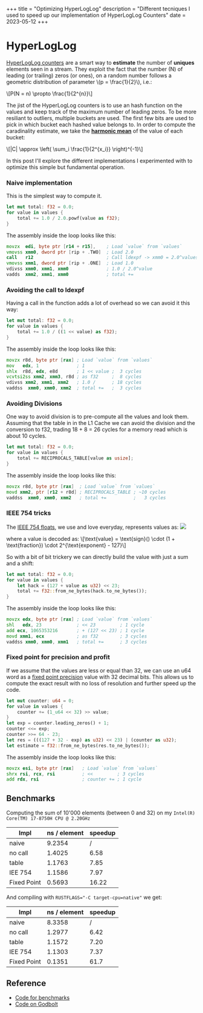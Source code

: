 +++
title = "Optimizing HyperLogLog"
description = "Different tecniques I used to speed up our implementation of HyperLogLog Counters"
date = 2023-05-12
+++

# HyperLogLog

[HyperLogLog counters](https://en.wikipedia.org/wiki/HyperLogLog) are a smart way to **estimate** the number of **uniques** 
elements seen in a stream. They exploit the fact that the number \(N\) of leading 
(or trailing) zeros (or ones), on a random number follows a geometric 
distribution of parameter \\(p = \frac{1}{2}\\), i.e.:

\\[P(N = n) \propto \frac{1}{2^{n}}\\]

The jist of the HyperLogLog counters is to use an hash function on the values and 
keep track of the maximum number of leading zeros. 
To be more resiliant to outliers, multiple buckets are used.
The first few bits are used to pick in which bucket each hashed value belongs to. 
In order to compute the caradinality estimate, we take the [**harmonic mean**](https://en.wikipedia.org/wiki/Harmonic_mean)
of the value of each bucket:

\\[|C| \approx \left( \sum_i \frac{1}{2^{x_i}} \right)^{-1}\\]

In this post I'll explore the different implementations I experimented with
to optimize this simple but fundamental operation.

### Naive implementation
This is the simplest way to compute it.
```rust
let mut total: f32 = 0.0;
for value in values {
    total += 1.0 / 2.0.powf(value as f32);
}
```
The assembly inside the loop looks like this:
```asm
movzx  edi, byte ptr [r14 + r15],    ; Load `value` from `values`
vmovss xmm0, dword ptr [rip + .TWO]  ; Load 2.0
call   r12                           ; Call ldexpf -> xmm0 = 2.0^values
vmovss xmm1, dword ptr [rip + .ONE]  ; Load 1.0
vdivss xmm0, xmm1, xmm0              ; 1.0 / 2.0^value
vadds  xmm2, xmm1, xmm0              ; total +=
```

### Avoiding the call to ldexpf
Having a call in the function adds a lot of overhead so we can avoid it this way:
```rust
let mut total: f32 = 0.0;
for value in values {
    total += 1.0 / ((1 << value) as f32);
}
```
The assembly inside the loop looks like this:
```asm
movzx r8d, byte ptr [rax] ; Load `value` from `values`
mov   edx, 1              ; 1
shlx  r8d, edx, e8d       ; 1 << value ;  3 cycles
vcvtsi2ss xmm2, xmm3, r8d ; as f32     ;  8 cycles
vdivss xmm2, xmm1, xmm2   ; 1.0 /      ; 18 cycles
vaddss  xmm0, xmm0, xmm2  ; total +=   ;  3 cycles
```

### Avoiding Divisions
One way to avoid division is to pre-compute all the values and look them. Assuming that the table in in the L1 Cache we can avoid the division and the conversion to f32, trading 18 + 8 = 26 cycles for a memory read which is about 10 cycles.
```rust
let mut total: f32 = 0.0;
for value in values {
    total += RECIPROCALS_TABLE[value as usize];
}
```
The assembly inside the loop looks like this:
```asm
movzx r8d, byte ptr [rax]  ; Load `value` from `values`
movd xmm2, ptr [r12 + r8d] ; RECIPROCALS_TABLE ; ~10 cycles 
vaddss  xmm0, xmm0, xmm2   ; total +=          ;   3 cycles
```

### IEEE 754 tricks
The [IEEE 754 floats](https://en.wikipedia.org/wiki/IEEE_754), we use and love everyday, represents values as:
![](https://upload.wikimedia.org/wikipedia/commons/thumb/d/d2/Float_example.svg/1024px-Float_example.svg.png)

where a value is decoded as:
\\[\text{value} = \text{sign}() \cdot (1 + \text{fraction}) \cdot 2^{\text{exponent} - 127}\\]

So with a bit of bit trickery we can directly build the value with just a sum and a shift:

```rust
let mut total: f32 = 0.0;
for value in values {
    let hack = (127 + value as u32) << 23;
    total += f32::from_ne_bytes(hack.to_ne_bytes());
}
```
The assembly inside the loop looks like this:
```asm
movzx edx, byte ptr [rax] ; Load `value` from `values`
shl   edx, 23             ; << 23         ; 1 cycle
add ecx, 1065353216       ; + (127 << 23) ; 1 cycle
movd xmm1, ecx            ; as f32        ; 3 cycles
vaddss xmm0, xmm0, xmm1   ; total +=      ; 3 cycles
```

### Fixed point for precision and profit
If we assume that the values are less or equal than 32, we can use an u64 word as a [fixed point precision](https://en.wikipedia.org/wiki/Fixed-point_arithmetic) value with 32 decimal bits.
This allows us to compute the exact result with no loss of resolution and further speed up the code.

```rust
let mut counter: u64 = 0;
for value in values {
    counter += (1_u64 << 32) >> value;
}
let exp = counter.leading_zeros() + 1;
counter <<= exp;
counter >>= 64 - 23;
let res = (((127 + 32 - exp) as u32) << 23) | (counter as u32);
let estimate = f32::from_ne_bytes(res.to_ne_bytes());
```
The assembly inside the loop looks like this:
```asm
movzx esi, byte ptr [rax]   ; Load `value` from `values`
shrx rsi, rcx, rsi          ; <<         ; 3 cycles
add rdx, rsi                ; counter += ; 1 cycle
```

## Benchmarks
Computing the sum of 10'000 elements (between 0 and 32) on my `Intel(R) Core(TM) i7-8750H CPU @ 2.20GHz`

| Impl | ns / element | speedup |
|--- |---- |---- | 
| naive       | 9.2354 | / |
| no call     | 1.4025 | 6.58 |
| table       | 1.1763 | 7.85 |
| IEE 754     | 1.1586 | 7.97 |
| Fixed Point | 0.5693 | 16.22|

And compiling with `RUSTFLAGS="-C target-cpu=native"` we get:

| Impl | ns / element | speedup |
|--- |---- |---- | 
| naive       | 8.3358 | / |
| no call     | 1.2977 | 6.42 |
| table       | 1.1572 | 7.20 |
| IEE 754     | 1.1303 | 7.37 |
| Fixed Point | 0.1351 | 61.7 |

## Reference
- [Code for benchmarks](https://gist.github.com/zommiommy/f6a42d8c7c59826f45aa1c0cef687c1a)
- [Code on Godbolt](https://godbolt.org/#z:OYLghAFBqd5QCxAYwPYBMCmBRdBLAF1QCcAaPECAMzwBtMA7AQwFtMQByARg9KtQYEAysib0QXACx8BBAKoBnTAAUAHpwAMvAFYTStJg1DEArgoKkl9ZATwDKjdAGFUtEywYgAzADZSjgBk8BkwAOXcAI0xiEEkADlIAB1QFQjsGFzcPbz9k1NsBIJDwliiY%2BMtMawKGIQImYgJM909fSur0uoaCIrDI6NiE827m7Lbhxt6SssGASktUE2Jkdg4AUg0AQUSTCIBqKgY9gDcuCGOxE0wFED21gCYfNYBWACETOJeAEVm9gFo1l5sAcvPc7gB2V4bTZ7WF7egEPYsEyIoj1Wi3Kigu5eL57DQAOg0gKhWzhBxIJ0umD2wSpbmuENJMPJcLRYju9yhuL2XCJewA9Ht7kSAPpYkXJADuVAgACoLgy9kwFCD7rMSdDyWtwV8tWzUOjoTq9VtjVsdvtDid7udqTdOU83h9vr8AUC1Uz9bCEUiUXt2RjPYC8YTiV5meT%2BMR6VdaUdFVdVTrI6zYYHOdy8XyNIK9lAuDinICnHsFdTfiq1RqI96IaaWenDWJjbrzdtdgcE147QyHQ8ne9Ps8fv9AcCJV6yXDfcjUc2g5OQ/iiZrp7Do7GaXTE4yU3XyRmHlm9gAlbBOACSylPAHknJsAkJRQAVTavALYF6vctKqtmPAAC9MG%2BNdG3rOtA1bBtoUtLsTkkXsk1uAdvxdEc3XHYNITrWd/UDTFsWXMMwKjSld3jLdkxw9dWV9BAmGQABrHE8QgLh7nBTMywo/9QV%2BEsS2FLxSLTAMF0zZcJRAEAqGIVAWFFEJRQiABPAhrggBjmIJIglMwFT1M02Ya1TWETUghdoPbODrWOZ4kOuFDHjQ4dR3dCciJo8C8MRNATEEAY9hMHxJFY/FRI3cjqUo3dqLM1l/MCmNj2XdjRRCsLBK8Ut%2BJxL8PV/K5Iog2jfUwVREnCpKNOIAl6CYfAjFFYD5IUCABK5XkSpq6Ii2yvEKsSHrFmS/Lx2XUL/mEkrfWIPceSgdjOO47E/j2IbK1VEw8uy0t7i8ATwVLCBepjPj1RK6TZPkxTlLUjT2vmhRdNQfTDMejqNTNNszS2NAGHMM8L2vO8HyfV930/ZzBwlb5wtQt46xzUg60JZ5Udowl7gxtGCQ43GsaJHwccx8Cwy8AmyfJMMuGeEnCfJokNHBOIqbxjQNC8ABODQGepuEww0LhueeSnSY5znufBHx6YlonOY0eI4nuNn5aZxX7kkSQpD59WaeZ4X7nuFmufZ2ifHxrnnjphnMD%2BDRGfJLwiRt8FnlZgn7cdgXYT5Z4cbiVnebth2nbhcECRJ7meckMWvYdvw6xdtnJB8aXHjl55vaT2i%2BV58EvHiHxQTV7PE99vZuYJMWfHBSRKdCvXy5ZyvJAJGW4i8cE6ZVs2ce98FK5FLw4h1uIPe5rhhazwfK75EWTe51XReeFmy7nutngJbmfCV0LJHBd2eb5rxvYSOsRW5uINAO43R5l0XxfP%2BeCUkXmuC4HxP5jseZfpl%2BdZI5x0djfZ4u9l6j1Vt7bmlcXbghxvcXmSCx7fynpIGBr84gk1Cjbd%2BB0NCi3BJgus1dKaghxvXb%2BzxD4T3ttPNuUd6bf1VoXFmhcY70I0MPAkpcvB8wbrLUe6cS5cNfl/HWYt7hcBVunIubMxFbwJH3GWe8p5FzrjrehXAeFTy5l3JW9NC7dyVto1%2BccbZTwDqrXwPgJ73DMUAgknFwEe2/uPIujx6H3DgVHbu0s4g33BIQrgPcz5/A4lgmR19uaSGtnHCestvGV2roQ9%2Bh9hZHyQarBxESvCMJofXQua9AmhVClweh%2BTL7OMLoXOuNCG53z5pU8RvhsFdyyV/L%2BXMWlKLsQ3ce2CNA3xvrkqQPCx7SOCbE/hcS4kVIidIZGb9pHDMKXTE2JtTGLMrpHaeNDOJeDccLTmYzw6whds8AOYS66BM5mvBZdNX5HxLvTLusTTlr3Lk8uscRlFs1ZjraWnMCZjNzuBdu2thnL0IRPTmOD6HgvJCKY2Ss05K2XmvchiLxHT3vrfNOONbbfKRXCbeVzP50w4uLD2Xd6FD2qUfK5Ht6a2xXlIelr8H5HyDkE1OcdiERIZRbHeo84gx15ifBB0CIkX1oi7NOsTFWWNrhy2Vzyi4IM1eAzuLN6FyvAn8uuvhQn%2BMCXEo59DYF1nbl4Npwy7Hc1iSbGRVqeFfzHkrIu78e5Szdcs4ZkhNmhK1hPNe2t/VmhHCSDg8wMQcGeLwTwHAtCkFQJwU8ZhEQKEWMsGkDxKa8AIJoWN8wmIgBtjvZ4KstY0P4TfWJGN42SF4CwCQnNSDJtTemjgvAbjcOLSm2NpA4CwCQGgFgiQ6DRHIJQCdU76AxAYHgYACACC0FUqQLAxw8ArAAGp4EwFKW8iRGCcB4HwOgtUbgQAiCW0gERggNFUue3gj7mDEFUreCI2hMA2FfaQCdbBBC3gYBu%2B9WAWCGGAOIIdW68DzRsHgY4Tk4MVT/SiVYF7ggaXjam2geAIjEGfS4LA96CDEDwG27gw6qAGGAAoA9R6T1npozIQQIgxDsHGfwQQigVDqDg7oHRBgjAgFMOYfQhGbiQHmKgRINQbgcD%2BKWeTBA/j0BQ7QEMXh/hOHqMQYAmB1PIB2CGBQTFVIGCYpgPtVQ/01AcAwZwrgWjeHyYEYIfRSgDC1kPPIaQBCjFaPkgLNQpj9BiH59oDnOgGaaK5sY%2BSrCxYEF0SYXnpi%2BcPpYeLwX3O5e6BFnzUXD7zBzUsFYEg42cETZ2%2B9Pa9gSYIMgPYy7V3rtUvmXAhBKQFq4LMItJb5haRAIsAgOwLAUFOgpBd0RQisFWM11r7W10bt4JgfARBKPoD0Lx4QohxA8dkPxtQ97hOkClMRxIw39C1aTQ1zgt4USTb2KgKgTWs0rZXWtrrEAXCTunSlA6A2htDpMqQct8QiQ6yZXHdOItHZNs4C20gbbp7cK7bwHtfaQADuGzVjg9wHtwZx6QQdWgIcoeIKkewkggA%3D%3D%3D)